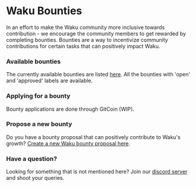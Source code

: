 # Waku Bounties

In an effort to make the Waku community more inclusive towards contribution - we encourage the community members to get rewarded by completing bounties.
Bounties are a way to incentivize community contributions for certain tasks that can positively impact Waku.


### Available bounties

The currently available bounties are listed [here](https://github.com/waku-org/bounties/labels/approved).
All the bounties with 'open' and 'approved' labels are available.


### Applying for a bounty

Bounty applications are done through GitCoin (WIP).


### Propose a new bounty

Do you have a bounty proposal that can positively contribute to Waku's growth? [Create a new Waku bounty proposal here](https://github.com/waku-org/bounties/issues/new?assignees=hackyguru&labels=&projects=&template=new-bounty.md&title=%5BBOUNTY%5D+%3CTitle+of+the+bounty%3E).


### Have a question?

Looking for something that is not mentioned here? Join our [discord server](https://discord.waku.org) and shoot your queries.
